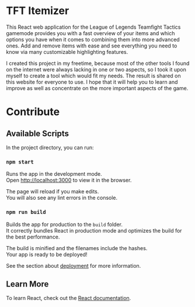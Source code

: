 # TFT Itemizer

This React web application for the League of Legends Teamfight Tactics gamemode provides you with a fast overview of your items and which options you have when it comes to combining them into more advanced ones. Add and remove items with ease and see everything you need to know via many customizable highlighting features.

I created this project in my freetime, because most of the other tools I found on the internet were always lacking in one or two aspects, so I took it upon myself to create a tool which would fit my needs. The result is shared on this website for everyone to use. I hope that it will help you to learn and improve as well as concentrate on the more important aspects of the game.



# Contribute

## Available Scripts

In the project directory, you can run:

### `npm start`

Runs the app in the development mode.<br>
Open [http://localhost:3000](http://localhost:3000) to view it in the browser.

The page will reload if you make edits.<br>
You will also see any lint errors in the console.

### `npm run build`

Builds the app for production to the `build` folder.<br>
It correctly bundles React in production mode and optimizes the build for the best performance.

The build is minified and the filenames include the hashes.<br>
Your app is ready to be deployed!

See the section about [deployment](https://facebook.github.io/create-react-app/docs/deployment) for more information.


## Learn More

To learn React, check out the [React documentation](https://reactjs.org/).

